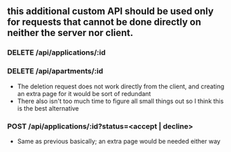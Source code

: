 ## this additional custom API should be used only for requests that cannot be done directly on neither the server nor client.

### DELETE /api/applications/:id

### DELETE /api/apartments/:id

- The deletion request does not work directly from the client, and creating an extra page for it would be sort of redundant
- There also isn't too much time to figure all small things out so I think this is the best alternative

### POST /api/applications/:id?status=<accept | decline>

- Same as previous basically; an extra page would be needed either way
